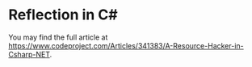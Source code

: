 # Reflection in C#
You may find the full article at https://www.codeproject.com/Articles/341383/A-Resource-Hacker-in-Csharp-NET.
